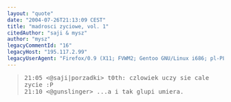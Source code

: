 ```yaml
---
layout: "quote"
date: "2004-07-26T21:13:09 CEST"
title: "madrosci zyciowe, vol. 1"
citedAuthor: "saji & mysz"
author: "mysz"
legacyCommentId: "16"
legacyHost: "195.117.2.99"
legacyUserAgent: "Firefox/0.9 (X11; FVWM2; Gentoo GNU/Linux i686; pl-PL) Gecko/20040614"
---
```



<blockquote><tt>21:05 &lt;@saji|porzadki&gt; t0th: czlowiek uczy sie cale zycie :P<br>
21:10 &lt;@gunslinger&gt; ...a i tak glupi umiera.</tt></blockquote>
